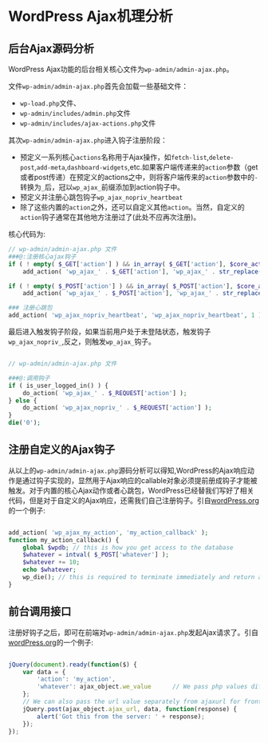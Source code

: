# WordPress Ajax机理分析

## 后台Ajax源码分析

WordPress Ajax功能的后台相关核心文件为`wp-admin/admin-ajax.php`。

文件`wp-admin/admin-ajax.php`首先会加载一些基础文件：

* `wp-load.php`文件、
* `wp-admin/includes/admin.php`文件
* `wp-admin/includes/ajax-actions.php`文件

其次`wp-admin/admin-ajax.php`进入钩子注册阶段：

* 预定义一系列核心`actions`名称用于Ajax操作，如`fetch-list`,`delete-post`,`add-meta`,`dashboard-widgets`,etc.如果客户端传递来的`action`参数（get或者post传递）在预定义的actions之中，则将客户端传来的`action`参数中的`-`转换为`_`后，冠以`wp_ajax_`前缀添加到action钩子中。
* 预定义并注册心跳包钩子`wp_ajax_nopriv_heartbeat`
* 除了这些内置的`action`之外，还可以自定义其他`action`。当然，自定义的`action`钩子通常在其他地方注册过了(此处不应再次注册)。

核心代码为:

```PHP
// wp-admin/admin-ajax.php 文件
###@:注册核心ajax钩子
if ( ! empty( $_GET['action'] ) && in_array( $_GET['action'], $core_actions_get ) )
    add_action( 'wp_ajax_' . $_GET['action'], 'wp_ajax_' . str_replace( '-', '_', $_GET['action'] ), 1 );

if ( ! empty( $_POST['action'] ) && in_array( $_POST['action'], $core_actions_post ) )
    add_action( 'wp_ajax_' . $_POST['action'], 'wp_ajax_' . str_replace( '-', '_', $_POST['action'] ), 1 );

### 注册心跳包
add_action( 'wp_ajax_nopriv_heartbeat', 'wp_ajax_nopriv_heartbeat', 1 );

```

最后进入触发钩子阶段，如果当前用户处于未登陆状态，触发钩子`wp_ajax_nopriv_`,反之，则触发`wp_ajax_`钩子。

```PHP

// wp-admin/admin-ajax.php 文件

###@:调用钩子
if ( is_user_logged_in() ) {
    do_action( 'wp_ajax_' . $_REQUEST['action'] );
} else {
    do_action( 'wp_ajax_nopriv_' . $_REQUEST['action'] );
}
die('0');

```

## 注册自定义的Ajax钩子

从以上的`wp-admin/admin-ajax.php`源码分析可以得知,WordPress的Ajax响应动作是通过钩子实现的，显然用于Ajax响应的callable对象必须提前册成钩子才能被触发。对于内置的核心Ajax动作或者心跳包，WordPress已经替我们写好了相关代码，但是对于自定义的Ajax响应，还需我们自己注册钩子。引自[wordPress.org](http://codex.wordpress.org/AJAX_in_Plugins)的一个例子:

```PHP

add_action( 'wp_ajax_my_action', 'my_action_callback' );
function my_action_callback() {
    global $wpdb; // this is how you get access to the database
    $whatever = intval( $_POST['whatever'] );
    $whatever += 10;
    echo $whatever;
    wp_die(); // this is required to terminate immediately and return a proper response
}

```


## 前台调用接口

注册好钩子之后，即可在前端对`wp-admin/admin-ajax.php`发起Ajax请求了。引自[wordPress.org](http://codex.wordpress.org/AJAX_in_Plugins)的一个例子:

```JavaScript

jQuery(document).ready(function($) {
    var data = {
        'action': 'my_action',
        'whatever': ajax_object.we_value      // We pass php values differently!
    };
    // We can also pass the url value separately from ajaxurl for front end AJAX implementations
    jQuery.post(ajax_object.ajax_url, data, function(response) {
        alert('Got this from the server: ' + response);
    });
});

```



